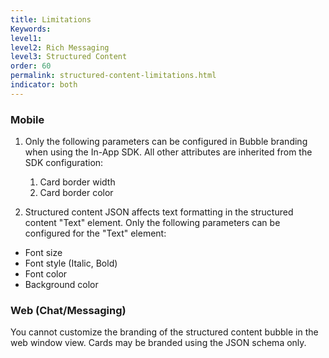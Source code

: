```yaml
---
title: Limitations
Keywords:
level1:
level2: Rich Messaging
level3: Structured Content
order: 60
permalink: structured-content-limitations.html
indicator: both
---
```


### Mobile

1. Only the following parameters can be configured in Bubble branding when using the In-App SDK. All other attributes are inherited from the SDK configuration:
    1. Card border width
    2. Card border color

2. Structured content JSON affects text formatting in the structured content "Text" element. Only the following parameters can be configured for the "Text" element:
* Font size
* Font style (Italic, Bold)
* Font color
* Background color

### Web (Chat/Messaging)

You cannot customize the branding of the structured content bubble in the web window view. Cards may be branded using the JSON schema only.
